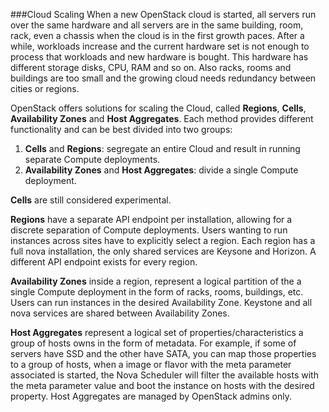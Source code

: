 ###Cloud Scaling
When a new OpenStack cloud is started, all servers run over the same hardware and all servers are in the same building, room, rack, even a chassis when the cloud is in the first growth paces. After a while, workloads increase and the current hardware set is not enough to process that workloads and new hardware is bought. This hardware has different storage disks, CPU, RAM and so on. Also racks, rooms and buildings are too small and the growing cloud needs redundancy between cities or regions.

OpenStack offers solutions for scaling the Cloud, called **Regions**, **Cells**, **Availability Zones** and **Host Aggregates**. Each method provides different functionality and can be best divided into two groups:

1. **Cells** and **Regions**: segregate an entire Cloud and result in running separate Compute deployments.
2. **Availability Zones** and **Host Aggregates**: divide a single Compute deployment.

**Cells** are still considered experimental.

**Regions** have a separate API endpoint per installation, allowing for a discrete separation of Compute deployments. Users wanting to run instances across sites have to explicitly select a region. Each region has a full nova installation, the only shared services are Keysone and Horizon. A different API endpoint exists for every region.

**Availability Zones** inside a region, represent a logical partition of the a single Compute deployment in the form of racks, rooms, buildings, etc. Users can run instances in the desired Availability Zone. Keystone and all nova services are shared between Availability Zones.

**Host Aggregates** represent a logical set of properties/characteristics a group of hosts owns in the form of metadata. For example, if some of servers have SSD and the other have SATA, you can map those properties to a group of hosts, when a image or flavor with the meta parameter associated is started, the Nova Scheduler will filter the available hosts with the meta parameter value and boot the instance on hosts with the desired property. Host Aggregates are managed by OpenStack admins only.
